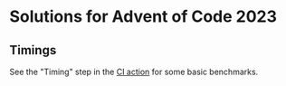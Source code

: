 # Solutions for Advent of Code 2023

## Timings

See the "Timing" step in the [CI action](https://github.com/dimo414/advent-2023/actions)
for some basic benchmarks.
